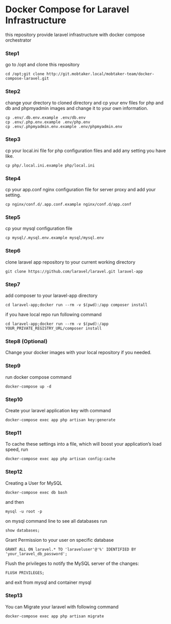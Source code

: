 # Docker Compose for Laravel Infrastructure
this repository provide laravel infrastructure with docker compose orchestrator

### Step1
go to /opt and clone this repository
```
cd /opt;git clone http://git.mobtaker.local/mobtaker-team/docker-compose-laravel.git
```

### Step2
change your drectory to cloned directory and cp your env files for php and db and phpmyadmin images and change it to your own information.
```
cp .env/.db.env.example .env/db.env
cp .env/.php.env.example .env/php.env
cp .env/.phpmyadmin.env.example .env/phpmyadmin.env
```

### Step3
cp your local.ini file for php configuration files and add any setting you have like.
```
cp php/.local.ini.example php/local.ini
```

### Step4
cp your app.conf nginx configuration file for server proxy and add your setting.
```
cp nginx/conf.d/.app.conf.example nginx/conf.d/app.conf
```
### Step5
cp your mysql configuration file
```
cp mysql/.mysql.env.example mysql/mysql.env
```


### Step6
clone laravel app repository to your current working directory
```
git clone https://github.com/laravel/laravel.git laravel-app
```

### Step7
add composer to your laravel-app directory
```
cd laravel-app;docker run --rm -v $(pwd):/app composer install
```
if you have local repo run following command
```
cd laravel-app;docker run --rm -v $(pwd):/app YOUR_PRIVATE_REGISTRY_URL/composer install
```

### Step8 (Optional)
Change your docker images with your local repository if you needed.

### Step9
run docker compose command
```
docker-compose up -d
```

### Step10
Create your laravel application key with command
```
docker-compose exec app php artisan key:generate
```

### Step11
To cache these settings into a file, which will boost your application’s load speed, run
```
docker-compose exec app php artisan config:cache
```

### Step12
Creating a User for MySQL
```
docker-compose exec db bash
```
and then 
```
mysql -u root -p
```

on mysql command line to see all databases run
```
show databases;
```

Grant Permission to your user on specific database
```
GRANT ALL ON laravel.* TO 'laraveluser'@'%' IDENTIFIED BY 'your_laravel_db_password';
```

Flush the privileges to notify the MySQL server of the changes:
```
FLUSH PRIVILEGES;
```
and exit from mysql and container mysql

### Step13
You can Migrate your laravel with following command
```
docker-compose exec app php artisan migrate
```
